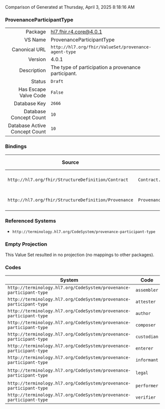Comparison of 
Generated at Thursday, April 3, 2025 8:18:16 AM

### ProvenanceParticipantType

|      |     |
| ---: | --- |
| Package | hl7.fhir.r4.core@4.0.1 |
| VS Name | ProvenanceParticipantType |
| Canonical URL | `http://hl7.org/fhir/ValueSet/provenance-agent-type` |
| Version | 4.0.1 |
| Description | The type of participation a provenance participant. |
| Status | `Draft` |
| Has Escape Valve Code | `False` |
| Database Key | `2666` |
| Database Concept Count | `10` |
| Database Active Concept Count | `10` |
### Bindings

| Source | Element | Binding | Strength | Element Short |
| ------ | ------- | ------- | -------- | ------------- |
| `http://hl7.org/fhir/StructureDefinition/Contract` | `Contract.term.action.performerType` | `http://hl7.org/fhir/ValueSet/provenance-agent-type` | `Example` | Kind of service performer |
| `http://hl7.org/fhir/StructureDefinition/Provenance` | `Provenance.agent.type` | `http://hl7.org/fhir/ValueSet/provenance-agent-type` | `Extensible` | How the agent participated |

### Referenced Systems

* `http://terminology.hl7.org/CodeSystem/provenance-participant-type`
### Empty Projection

This Value Set resulted in no projection (no mappings to other packages).

### Codes

| System | Code | Display |
| ------ | ---- | ------- |
| `http://terminology.hl7.org/CodeSystem/provenance-participant-type` | `assembler` | Assembler |
| `http://terminology.hl7.org/CodeSystem/provenance-participant-type` | `attester` | Attester |
| `http://terminology.hl7.org/CodeSystem/provenance-participant-type` | `author` | Author |
| `http://terminology.hl7.org/CodeSystem/provenance-participant-type` | `composer` | Composer |
| `http://terminology.hl7.org/CodeSystem/provenance-participant-type` | `custodian` | Custodian |
| `http://terminology.hl7.org/CodeSystem/provenance-participant-type` | `enterer` | Enterer |
| `http://terminology.hl7.org/CodeSystem/provenance-participant-type` | `informant` | Informant |
| `http://terminology.hl7.org/CodeSystem/provenance-participant-type` | `legal` | Legal Authenticator |
| `http://terminology.hl7.org/CodeSystem/provenance-participant-type` | `performer` | Performer |
| `http://terminology.hl7.org/CodeSystem/provenance-participant-type` | `verifier` | Verifier |
